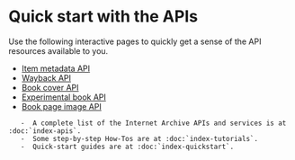 # Quick start with the APIs

Use the following interactive pages to quickly get a sense of the API resources available to you.

<ul>
<li><a href = "./_static/item_api.html">Item metadata API</a></li>
<li><a href = "./_static/wayback_api.html">Wayback API</a></li>
<li><a href = "./_static/book_cover_api.html">Book cover API</a></li>
<li><a href = "./_static/experimental_book_api.html">Experimental book API</a></li>
<li><a href = "./_static/book_page_image_api.html">Book page image API</a></li>
</ul>

``` tip:: 
   -  A complete list of the Internet Archive APIs and services is at :doc:`index-apis`.
   -  Some step-by-step How-Tos are at :doc:`index-tutorials`.
   -  Quick-start guides are at :doc:`index-quickstart`.
```
